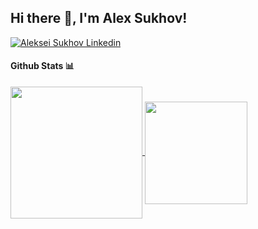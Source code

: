 <h2> Hi there 👋, I'm Alex Sukhov! </h2>
    
[![Aleksei Sukhov Linkedin](https://img.shields.io/badge/LinkedIn-0077B5?style=for-the-badge&logo=linkedin&logoColor=white)](https://www.linkedin.com/in/alekseisukhov/)

<!-- This is using base64 encoded image. If you have a small image, you can upload the base64 version of it :D https://www.base64-image.de/ -->

#### Github Stats 📊

<!-- [![Alex's github stats](https://github-readme-stats.vercel.app/api?username=aleksei-sukhov-ucl&show_icons=true&theme=radical)](https://github.com/anuraghazra/github-readme-stats)

[![Top Langs](https://github-readme-stats.vercel.app/api/top-langs/?username=aleksei-sukhov-ucl&layout=compact&theme=radical)](https://github.com/anuraghazra/github-readme-stats) -->

<a href="https://github.com/anuraghazra/github-readme-stats">
  <img align="center" style="width:22vw;" src="https://github-readme-stats.vercel.app/api?username=aleksei-sukhov-ucl&show_icons=true&theme=radical" />
</a>
<a href="https://github.com/anuraghazra/convoychat">
  <img align="center" style="width:17.1vw;" src="https://github-readme-stats.vercel.app/api/top-langs/?username=aleksei-sukhov-ucl&layout=compact&theme=radical" />
</a>
